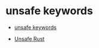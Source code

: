 # unsafe keywords

* [unsafe keywords](https://doc.rust-lang.org/std/keyword.unsafe.html)

* [Unsafe Rust](https://doc.rust-lang.org/book/ch19-01-unsafe-rust.html)



